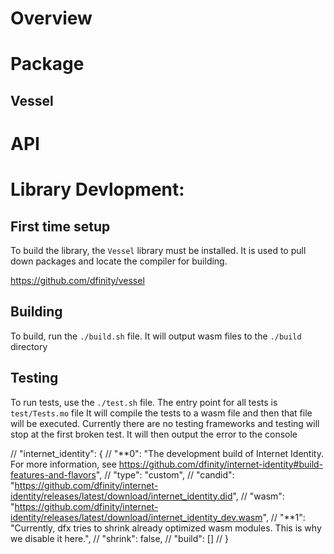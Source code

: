 # Overview

# Package

## Vessel

# API

# Library Devlopment:

## First time setup

To build the library, the `Vessel` library must be installed. It is used to pull down packages and locate the compiler for building.

https://github.com/dfinity/vessel

## Building

To build, run the `./build.sh` file. It will output wasm files to the `./build` directory

## Testing

To run tests, use the `./test.sh` file.
The entry point for all tests is `test/Tests.mo` file
It will compile the tests to a wasm file and then that file will be executed.
Currently there are no testing frameworks and testing will stop at the first broken test. It will then output the error to the console

// "internet_identity": {
// "**0": "The development build of Internet Identity. For more information, see https://github.com/dfinity/internet-identity#build-features-and-flavors",
// "type": "custom",
// "candid": "https://github.com/dfinity/internet-identity/releases/latest/download/internet_identity.did",
// "wasm": "https://github.com/dfinity/internet-identity/releases/latest/download/internet_identity_dev.wasm",
// "**1": "Currently, dfx tries to shrink already optimized wasm modules. This is why we disable it here.",
// "shrink": false,
// "build": []
// }
